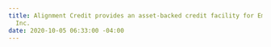 ```yaml
---
title: Alignment Credit provides an asset-backed credit facility for Emergent Payments,
  Inc.
date: 2020-10-05 06:33:00 -04:00
---
```


